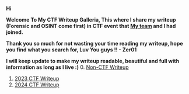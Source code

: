 **Hi**

**Welcome To My CTF Writeup Galleria, This where I share my writeup (Forensic and OSINT come first) in CTF event that [My team](https://m53-ctf.github.io/) and I had joined.**

**Thank you so much for not wasting your time reading my writeup, hope you find what you search for, Luv You guys !! - Zer01**

**I will keep update to make my writeup readable, beautiful and full with information as long as I live :)**
0. [Non-CTF Writeup]()
1. [2023 CTF Writeup](https://github.com/01bst/CTF-Writeup/tree/main/2023)
2. [2024 CTF Writeup](https://github.com/ItsZer01/CTF-Writeup/tree/main/2024)

